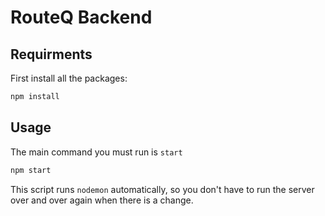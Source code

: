 # RouteQ Backend

## Requirments
First install all the packages:
```sh
npm install
```
## Usage
The main command you must run is `start`

```sh
npm start
```

This script runs `nodemon` automatically, so you don't have to run the server over and over again when there is a change.





